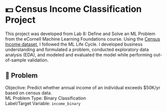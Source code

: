 # 💵 Census Income Classification Project

This project was developed from Lab 8: Define and Solve an ML Problem from the eCornell Machine Learning Foundations course. Using the [Census Income dataset](https://archive.ics.uci.edu/dataset/20/census+income), I followed the ML Life Cycle. I developed business understanding and formulated a problem, conducted exploratory data analysis (EDA), and modeled and evaluated the model while performing out-of-sample validation.

## 📌 Problem
Objective: Predict whether annual income of an individual exceeds $50K/yr based on census data.</br>
ML Problem Type: Binary Classification</br>
Label/Target Variable: `income_binary`

